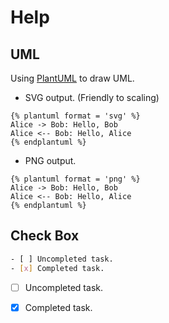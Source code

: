 # Help

## UML

Using [PlantUML](https://github.com/GitbookIO/plugin-puml) to draw UML.

* SVG output. \(Friendly to scaling\)

```text
{% plantuml format = 'svg' %}
Alice -> Bob: Hello, Bob
Alice <-- Bob: Hello, Alice
{% endplantuml %}
```

* PNG output.

```text
{% plantuml format = 'png' %}
Alice -> Bob: Hello, Bob
Alice <-- Bob: Hello, Alice
{% endplantuml %}
```

## Check Box

```bash
- [ ] Uncompleted task.
- [x] Completed task.
```

* [ ] Uncompleted task.
* [x] Completed task.


